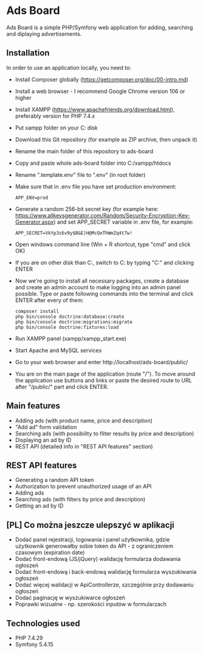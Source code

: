 # Ads Board

Ads Board is a simple PHP/Symfony web application for adding, searching and diplaying advertisements.

## Installation

In order to use an application locally, you need to:
- Install Composer globally (https://getcomposer.org/doc/00-intro.md)
- Install a web browser - I recommend Google Chrome version 106 or higher
- Install XAMPP (https://www.apachefriends.org/download.html), preferably version for PHP 7.4.x
- Put xampp folder on your C: disk
- Download this Git repository (for example as ZIP archive, then unpack it)
- Rename the main folder of this repository to ads-board
- Copy and paste whole ads-board folder into C:/xampp/htdocs
- Rename ".template.env" file to ".env" (in root folder)
- Make sure that in .env file you have set production environment:

    <code>APP_ENV=prod</code>
- Generate a random 256-bit secret key (for example here: https://www.allkeysgenerator.com/Random/Security-Encryption-Key-Generator.aspx) and set APP_SECRET variable in .env file, for example:

    <code>APP_SECRET=VkYp3s6v9y$B&E)H@McQeThWmZq4t7w!</code>
- Open windows command line (Win + R shortcut, type "cmd" and click OK)
- If you are on other disk than C:, switch to C: by typing "C:" and clicking ENTER
- Now we're going to install all necessary packages, create a database and create an admin account to make logging into an admin panel possible. Type or paste following commands into the terminal and click ENTER after every of them:
    ```
    composer install
    php bin/console doctrine:database:create
    php bin/console doctrine:migrations:migrate
    php bin/console doctrine:fixtures:load
    ```
- Run XAMPP panel (xampp/xampp_start.exe)
- Start Apache and MySQL services
- Go to your web browser and enter http://localhost/ads-board/public/
- You are on the main page of the application (route "/"). To move around the application use buttons and links or paste the desired route to URL after "/public/" part and click ENTER.

## Main features

- Adding ads (with product name, price and description)
- "Add ad" form validation
- Searching ads (with possibility to filter results by price and description)
- Displaying an ad by ID
- REST API (detailed info in "REST API features" section)

## REST API features

- Generating a random API token
- Authorization to prevent unauthorized usage of an API
- Adding ads
- Searching ads (with filters by price and description)
- Getting an ad by ID

## [PL] Co można jeszcze ulepszyć w aplikacji
- Dodać panel rejestracji, logowania i panel użytkownika, gdzie użytkownik generowałby sobie token do API - z ograniczeniem czasowym (expiration date)
- Dodać front-endową (JS/jQuery) walidację formularza dodawania ogłoszeń
- Dodać front-endową i back-endową walidację formularza wyszukiwania ogłoszeń
- Dodać więcej walidacji w ApiControllerze, szczególnie przy dodawaniu ogłoszeń
- Dodać paginację w wyszukiwarce ogłoszeń
- Poprawki wizualne - np. szerokości inputów w formularzach

## Technologies used

- PHP 7.4.29
- Symfony 5.4.15